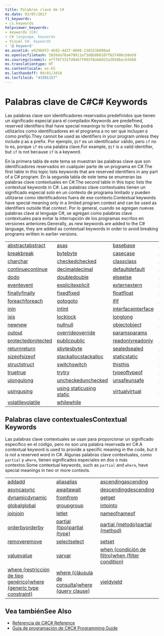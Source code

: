 ```yaml
---
title: Palabras clave de C#
ms.date: 03/07/2017
f1_keywords:
- cs.keywords
helpviewer_keywords:
- keywords [C#]
- C# language, keywords
- Visual C#, keywords
- '@ keyword'
ms.assetid: e929b0f2-4b92-4d37-8060-23d323b098ad
ms.openlocfilehash: 5926da78a470911af3d8b068107f637406cb0eb9
ms.sourcegitcommit: efff8f331fd9467f093f8ab8d23a203d6ecb5b60
ms.translationtype: HT
ms.contentlocale: es-ES
ms.lasthandoff: 09/01/2018
ms.locfileid: "43391157"
---
```

# <a name="c-keywords"></a><span data-ttu-id="5d94f-102">Palabras clave de C#</span><span class="sxs-lookup"><span data-stu-id="5d94f-102">C# Keywords</span></span>
<span data-ttu-id="5d94f-103">Las palabras clave son identificadores reservados predefinidos que tienen un significado especial para el compilador.</span><span class="sxs-lookup"><span data-stu-id="5d94f-103">Keywords are predefined, reserved identifiers that have special meanings to the compiler.</span></span> <span data-ttu-id="5d94f-104">No podrá utilizarlos como identificadores en el programa a no ser que incluyan `@` como prefijo.</span><span class="sxs-lookup"><span data-stu-id="5d94f-104">They cannot be used as identifiers in your program unless they include `@` as a prefix.</span></span> <span data-ttu-id="5d94f-105">Por ejemplo, `@if` es un identificador válido, pero `if` no lo es, porque `if` es una palabra clave.</span><span class="sxs-lookup"><span data-stu-id="5d94f-105">For example, `@if` is a valid identifier, but `if` is not because `if` is a keyword.</span></span>  
  
 <span data-ttu-id="5d94f-106">En la primera tabla de este tema se muestran las palabras clave que son identificadores reservados en cualquier parte de un programa en C#.</span><span class="sxs-lookup"><span data-stu-id="5d94f-106">The first table in this topic lists keywords that are reserved identifiers in any part of a C# program.</span></span> <span data-ttu-id="5d94f-107">En la segunda tabla de este tema se enumeran las palabras clave contextuales en C#.</span><span class="sxs-lookup"><span data-stu-id="5d94f-107">The second table in this topic lists the contextual keywords in C#.</span></span> <span data-ttu-id="5d94f-108">Las palabras clave contextuales tienen un significado especial solo en un contexto de programa limitado y pueden utilizarse como identificadores fuera de ese contexto.</span><span class="sxs-lookup"><span data-stu-id="5d94f-108">Contextual keywords have special meaning only in a limited program context and can be used as identifiers outside that context.</span></span> <span data-ttu-id="5d94f-109">Por lo general, cuando se agregan nuevas palabras clave al lenguaje C#, se agregan como palabras clave contextuales para evitar la interrupción de los programas escritos en versiones anteriores.</span><span class="sxs-lookup"><span data-stu-id="5d94f-109">Generally, as new keywords are added to the C# language, they are added as contextual keywords in order to avoid breaking programs written in earlier versions.</span></span>  
  
|||||  
|---|---|---|---|  
|[<span data-ttu-id="5d94f-110">abstract</span><span class="sxs-lookup"><span data-stu-id="5d94f-110">abstract</span></span>](../../../csharp/language-reference/keywords/abstract.md)|[<span data-ttu-id="5d94f-111">as</span><span class="sxs-lookup"><span data-stu-id="5d94f-111">as</span></span>](../../../csharp/language-reference/keywords/as.md)|[<span data-ttu-id="5d94f-112">base</span><span class="sxs-lookup"><span data-stu-id="5d94f-112">base</span></span>](../../../csharp/language-reference/keywords/base.md)|[<span data-ttu-id="5d94f-113">bool</span><span class="sxs-lookup"><span data-stu-id="5d94f-113">bool</span></span>](../../../csharp/language-reference/keywords/bool.md)|  
|[<span data-ttu-id="5d94f-114">break</span><span class="sxs-lookup"><span data-stu-id="5d94f-114">break</span></span>](../../../csharp/language-reference/keywords/break.md)|[<span data-ttu-id="5d94f-115">byte</span><span class="sxs-lookup"><span data-stu-id="5d94f-115">byte</span></span>](../../../csharp/language-reference/keywords/byte.md)|[<span data-ttu-id="5d94f-116">case</span><span class="sxs-lookup"><span data-stu-id="5d94f-116">case</span></span>](../../../csharp/language-reference/keywords/switch.md)|[<span data-ttu-id="5d94f-117">catch</span><span class="sxs-lookup"><span data-stu-id="5d94f-117">catch</span></span>](../../../csharp/language-reference/keywords/try-catch.md)|  
|[<span data-ttu-id="5d94f-118">char</span><span class="sxs-lookup"><span data-stu-id="5d94f-118">char</span></span>](../../../csharp/language-reference/keywords/char.md)|[<span data-ttu-id="5d94f-119">checked</span><span class="sxs-lookup"><span data-stu-id="5d94f-119">checked</span></span>](../../../csharp/language-reference/keywords/checked.md)|[<span data-ttu-id="5d94f-120">class</span><span class="sxs-lookup"><span data-stu-id="5d94f-120">class</span></span>](../../../csharp/language-reference/keywords/class.md)|[<span data-ttu-id="5d94f-121">const</span><span class="sxs-lookup"><span data-stu-id="5d94f-121">const</span></span>](../../../csharp/language-reference/keywords/const.md)|  
|[<span data-ttu-id="5d94f-122">continue</span><span class="sxs-lookup"><span data-stu-id="5d94f-122">continue</span></span>](../../../csharp/language-reference/keywords/continue.md)|[<span data-ttu-id="5d94f-123">decimal</span><span class="sxs-lookup"><span data-stu-id="5d94f-123">decimal</span></span>](../../../csharp/language-reference/keywords/decimal.md)|[<span data-ttu-id="5d94f-124">default</span><span class="sxs-lookup"><span data-stu-id="5d94f-124">default</span></span>](../../../csharp/language-reference/keywords/default.md)|[<span data-ttu-id="5d94f-125">delegate</span><span class="sxs-lookup"><span data-stu-id="5d94f-125">delegate</span></span>](../../../csharp/language-reference/keywords/delegate.md)|  
|[<span data-ttu-id="5d94f-126">do</span><span class="sxs-lookup"><span data-stu-id="5d94f-126">do</span></span>](../../../csharp/language-reference/keywords/do.md)|[<span data-ttu-id="5d94f-127">double</span><span class="sxs-lookup"><span data-stu-id="5d94f-127">double</span></span>](../../../csharp/language-reference/keywords/double.md)|[<span data-ttu-id="5d94f-128">else</span><span class="sxs-lookup"><span data-stu-id="5d94f-128">else</span></span>](../../../csharp/language-reference/keywords/if-else.md)|[<span data-ttu-id="5d94f-129">enum</span><span class="sxs-lookup"><span data-stu-id="5d94f-129">enum</span></span>](../../../csharp/language-reference/keywords/enum.md)|  
|[<span data-ttu-id="5d94f-130">event</span><span class="sxs-lookup"><span data-stu-id="5d94f-130">event</span></span>](../../../csharp/language-reference/keywords/event.md)|[<span data-ttu-id="5d94f-131">explicit</span><span class="sxs-lookup"><span data-stu-id="5d94f-131">explicit</span></span>](../../../csharp/language-reference/keywords/explicit.md)|[<span data-ttu-id="5d94f-132">extern</span><span class="sxs-lookup"><span data-stu-id="5d94f-132">extern</span></span>](../../../csharp/language-reference/keywords/extern.md)|[<span data-ttu-id="5d94f-133">false</span><span class="sxs-lookup"><span data-stu-id="5d94f-133">false</span></span>](../../../csharp/language-reference/keywords/false.md)|  
|[<span data-ttu-id="5d94f-134">finally</span><span class="sxs-lookup"><span data-stu-id="5d94f-134">finally</span></span>](../../../csharp/language-reference/keywords/try-finally.md)|[<span data-ttu-id="5d94f-135">fixed</span><span class="sxs-lookup"><span data-stu-id="5d94f-135">fixed</span></span>](../../../csharp/language-reference/keywords/fixed-statement.md)|[<span data-ttu-id="5d94f-136">float</span><span class="sxs-lookup"><span data-stu-id="5d94f-136">float</span></span>](../../../csharp/language-reference/keywords/float.md)|[<span data-ttu-id="5d94f-137">for</span><span class="sxs-lookup"><span data-stu-id="5d94f-137">for</span></span>](../../../csharp/language-reference/keywords/for.md)|  
|[<span data-ttu-id="5d94f-138">foreach</span><span class="sxs-lookup"><span data-stu-id="5d94f-138">foreach</span></span>](../../../csharp/language-reference/keywords/foreach-in.md)|[<span data-ttu-id="5d94f-139">goto</span><span class="sxs-lookup"><span data-stu-id="5d94f-139">goto</span></span>](../../../csharp/language-reference/keywords/goto.md)|[<span data-ttu-id="5d94f-140">if</span><span class="sxs-lookup"><span data-stu-id="5d94f-140">if</span></span>](../../../csharp/language-reference/keywords/if-else.md)|[<span data-ttu-id="5d94f-141">implicit</span><span class="sxs-lookup"><span data-stu-id="5d94f-141">implicit</span></span>](../../../csharp/language-reference/keywords/implicit.md)|  
|[<span data-ttu-id="5d94f-142">in</span><span class="sxs-lookup"><span data-stu-id="5d94f-142">in</span></span>](../../../csharp/language-reference/keywords/in.md)|[<span data-ttu-id="5d94f-143">int</span><span class="sxs-lookup"><span data-stu-id="5d94f-143">int</span></span>](../../../csharp/language-reference/keywords/int.md)|[<span data-ttu-id="5d94f-144">interface</span><span class="sxs-lookup"><span data-stu-id="5d94f-144">interface</span></span>](../../../csharp/language-reference/keywords/interface.md)|[<span data-ttu-id="5d94f-145">internal</span><span class="sxs-lookup"><span data-stu-id="5d94f-145">internal</span></span>](../../../csharp/language-reference/keywords/internal.md)|
|[<span data-ttu-id="5d94f-146">is</span><span class="sxs-lookup"><span data-stu-id="5d94f-146">is</span></span>](../../../csharp/language-reference/keywords/is.md)|[<span data-ttu-id="5d94f-147">lock</span><span class="sxs-lookup"><span data-stu-id="5d94f-147">lock</span></span>](../../../csharp/language-reference/keywords/lock-statement.md)|[<span data-ttu-id="5d94f-148">long</span><span class="sxs-lookup"><span data-stu-id="5d94f-148">long</span></span>](../../../csharp/language-reference/keywords/long.md)|[<span data-ttu-id="5d94f-149">namespace</span><span class="sxs-lookup"><span data-stu-id="5d94f-149">namespace</span></span>](../../../csharp/language-reference/keywords/namespace.md)|
|[<span data-ttu-id="5d94f-150">new</span><span class="sxs-lookup"><span data-stu-id="5d94f-150">new</span></span>](../../../csharp/language-reference/keywords/new.md)|[<span data-ttu-id="5d94f-151">null</span><span class="sxs-lookup"><span data-stu-id="5d94f-151">null</span></span>](../../../csharp/language-reference/keywords/null.md)|[<span data-ttu-id="5d94f-152">object</span><span class="sxs-lookup"><span data-stu-id="5d94f-152">object</span></span>](../../../csharp/language-reference/keywords/object.md)|[<span data-ttu-id="5d94f-153">operator</span><span class="sxs-lookup"><span data-stu-id="5d94f-153">operator</span></span>](../../../csharp/language-reference/keywords/operator.md)|
|[<span data-ttu-id="5d94f-154">out</span><span class="sxs-lookup"><span data-stu-id="5d94f-154">out</span></span>](../../../csharp/language-reference/keywords/out.md)|[<span data-ttu-id="5d94f-155">override</span><span class="sxs-lookup"><span data-stu-id="5d94f-155">override</span></span>](../../../csharp/language-reference/keywords/override.md)|[<span data-ttu-id="5d94f-156">params</span><span class="sxs-lookup"><span data-stu-id="5d94f-156">params</span></span>](../../../csharp/language-reference/keywords/params.md)|[<span data-ttu-id="5d94f-157">private</span><span class="sxs-lookup"><span data-stu-id="5d94f-157">private</span></span>](../../../csharp/language-reference/keywords/private.md)|
|[<span data-ttu-id="5d94f-158">protected</span><span class="sxs-lookup"><span data-stu-id="5d94f-158">protected</span></span>](../../../csharp/language-reference/keywords/protected.md)|[<span data-ttu-id="5d94f-159">public</span><span class="sxs-lookup"><span data-stu-id="5d94f-159">public</span></span>](../../../csharp/language-reference/keywords/public.md)|[<span data-ttu-id="5d94f-160">readonly</span><span class="sxs-lookup"><span data-stu-id="5d94f-160">readonly</span></span>](../../../csharp/language-reference/keywords/readonly.md)|[<span data-ttu-id="5d94f-161">ref</span><span class="sxs-lookup"><span data-stu-id="5d94f-161">ref</span></span>](../../../csharp/language-reference/keywords/ref.md)|
|[<span data-ttu-id="5d94f-162">return</span><span class="sxs-lookup"><span data-stu-id="5d94f-162">return</span></span>](../../../csharp/language-reference/keywords/return.md)|[<span data-ttu-id="5d94f-163">sbyte</span><span class="sxs-lookup"><span data-stu-id="5d94f-163">sbyte</span></span>](../../../csharp/language-reference/keywords/sbyte.md)|[<span data-ttu-id="5d94f-164">sealed</span><span class="sxs-lookup"><span data-stu-id="5d94f-164">sealed</span></span>](../../../csharp/language-reference/keywords/sealed.md)|[<span data-ttu-id="5d94f-165">short</span><span class="sxs-lookup"><span data-stu-id="5d94f-165">short</span></span>](../../../csharp/language-reference/keywords/short.md)||
[<span data-ttu-id="5d94f-166">sizeof</span><span class="sxs-lookup"><span data-stu-id="5d94f-166">sizeof</span></span>](../../../csharp/language-reference/keywords/sizeof.md)|[<span data-ttu-id="5d94f-167">stackalloc</span><span class="sxs-lookup"><span data-stu-id="5d94f-167">stackalloc</span></span>](../../../csharp/language-reference/keywords/stackalloc.md)|[<span data-ttu-id="5d94f-168">static</span><span class="sxs-lookup"><span data-stu-id="5d94f-168">static</span></span>](../../../csharp/language-reference/keywords/static.md)|[<span data-ttu-id="5d94f-169">string</span><span class="sxs-lookup"><span data-stu-id="5d94f-169">string</span></span>](../../../csharp/language-reference/keywords/string.md)|
|[<span data-ttu-id="5d94f-170">struct</span><span class="sxs-lookup"><span data-stu-id="5d94f-170">struct</span></span>](../../../csharp/language-reference/keywords/struct.md)|[<span data-ttu-id="5d94f-171">switch</span><span class="sxs-lookup"><span data-stu-id="5d94f-171">switch</span></span>](../../../csharp/language-reference/keywords/switch.md)|[<span data-ttu-id="5d94f-172">this</span><span class="sxs-lookup"><span data-stu-id="5d94f-172">this</span></span>](../../../csharp/language-reference/keywords/this.md)|[<span data-ttu-id="5d94f-173">throw</span><span class="sxs-lookup"><span data-stu-id="5d94f-173">throw</span></span>](../../../csharp/language-reference/keywords/throw.md)|
|[<span data-ttu-id="5d94f-174">true</span><span class="sxs-lookup"><span data-stu-id="5d94f-174">true</span></span>](../../../csharp/language-reference/keywords/true.md)|[<span data-ttu-id="5d94f-175">try</span><span class="sxs-lookup"><span data-stu-id="5d94f-175">try</span></span>](../../../csharp/language-reference/keywords/try-catch.md)|[<span data-ttu-id="5d94f-176">typeof</span><span class="sxs-lookup"><span data-stu-id="5d94f-176">typeof</span></span>](../../../csharp/language-reference/keywords/typeof.md)|[<span data-ttu-id="5d94f-177">uint</span><span class="sxs-lookup"><span data-stu-id="5d94f-177">uint</span></span>](../../../csharp/language-reference/keywords/uint.md)|
|[<span data-ttu-id="5d94f-178">ulong</span><span class="sxs-lookup"><span data-stu-id="5d94f-178">ulong</span></span>](../../../csharp/language-reference/keywords/ulong.md)|[<span data-ttu-id="5d94f-179">unchecked</span><span class="sxs-lookup"><span data-stu-id="5d94f-179">unchecked</span></span>](../../../csharp/language-reference/keywords/unchecked.md)|[<span data-ttu-id="5d94f-180">unsafe</span><span class="sxs-lookup"><span data-stu-id="5d94f-180">unsafe</span></span>](../../../csharp/language-reference/keywords/unsafe.md)|[<span data-ttu-id="5d94f-181">ushort</span><span class="sxs-lookup"><span data-stu-id="5d94f-181">ushort</span></span>](../../../csharp/language-reference/keywords/ushort.md)|
|[<span data-ttu-id="5d94f-182">using</span><span class="sxs-lookup"><span data-stu-id="5d94f-182">using</span></span>](../../../csharp/language-reference/keywords/using.md)|[<span data-ttu-id="5d94f-183">using static</span><span class="sxs-lookup"><span data-stu-id="5d94f-183">using static</span></span>](using-static.md)|[<span data-ttu-id="5d94f-184">virtual</span><span class="sxs-lookup"><span data-stu-id="5d94f-184">virtual</span></span>](../../../csharp/language-reference/keywords/virtual.md)|[<span data-ttu-id="5d94f-185">void</span><span class="sxs-lookup"><span data-stu-id="5d94f-185">void</span></span>](../../../csharp/language-reference/keywords/void.md)|
|[<span data-ttu-id="5d94f-186">volatile</span><span class="sxs-lookup"><span data-stu-id="5d94f-186">volatile</span></span>](../../../csharp/language-reference/keywords/volatile.md)|[<span data-ttu-id="5d94f-187">while</span><span class="sxs-lookup"><span data-stu-id="5d94f-187">while</span></span>](../../../csharp/language-reference/keywords/while.md)|

## <a name="contextual-keywords"></a><span data-ttu-id="5d94f-188">Palabras clave contextuales</span><span class="sxs-lookup"><span data-stu-id="5d94f-188">Contextual Keywords</span></span>  
 <span data-ttu-id="5d94f-189">Las palabras clave contextuales se usan para proporcionar un significado específico en el código, pero no son una palabra reservada en C#.</span><span class="sxs-lookup"><span data-stu-id="5d94f-189">A contextual keyword is used to provide a specific meaning in the code, but it is not a reserved word in C#.</span></span> <span data-ttu-id="5d94f-190">Algunas palabras clave contextuales, como `partial` y `where`, tienen significados especiales en dos o más contextos.</span><span class="sxs-lookup"><span data-stu-id="5d94f-190">Some contextual keywords, such as `partial` and `where`, have special meanings in two or more contexts.</span></span>  
  
||||  
|---|---|---|  
|[<span data-ttu-id="5d94f-191">add</span><span class="sxs-lookup"><span data-stu-id="5d94f-191">add</span></span>](../../../csharp/language-reference/keywords/add.md)|[<span data-ttu-id="5d94f-192">alias</span><span class="sxs-lookup"><span data-stu-id="5d94f-192">alias</span></span>](../../../csharp/language-reference/keywords/extern-alias.md)|[<span data-ttu-id="5d94f-193">ascending</span><span class="sxs-lookup"><span data-stu-id="5d94f-193">ascending</span></span>](../../../csharp/language-reference/keywords/ascending.md)|  
|[<span data-ttu-id="5d94f-194">async</span><span class="sxs-lookup"><span data-stu-id="5d94f-194">async</span></span>](../../../csharp/language-reference/keywords/async.md)|[<span data-ttu-id="5d94f-195">await</span><span class="sxs-lookup"><span data-stu-id="5d94f-195">await</span></span>](../../../csharp/language-reference/keywords/await.md)|[<span data-ttu-id="5d94f-196">descending</span><span class="sxs-lookup"><span data-stu-id="5d94f-196">descending</span></span>](../../../csharp/language-reference/keywords/descending.md)|  
|[<span data-ttu-id="5d94f-197">dynamic</span><span class="sxs-lookup"><span data-stu-id="5d94f-197">dynamic</span></span>](../../../csharp/language-reference/keywords/dynamic.md)|[<span data-ttu-id="5d94f-198">from</span><span class="sxs-lookup"><span data-stu-id="5d94f-198">from</span></span>](../../../csharp/language-reference/keywords/from-clause.md)|[<span data-ttu-id="5d94f-199">get</span><span class="sxs-lookup"><span data-stu-id="5d94f-199">get</span></span>](../../../csharp/language-reference/keywords/get.md)|  
|[<span data-ttu-id="5d94f-200">global</span><span class="sxs-lookup"><span data-stu-id="5d94f-200">global</span></span>](../../../csharp/language-reference/keywords/global.md)|[<span data-ttu-id="5d94f-201">group</span><span class="sxs-lookup"><span data-stu-id="5d94f-201">group</span></span>](../../../csharp/language-reference/keywords/group-clause.md)|[<span data-ttu-id="5d94f-202">into</span><span class="sxs-lookup"><span data-stu-id="5d94f-202">into</span></span>](../../../csharp/language-reference/keywords/into.md)|  
|[<span data-ttu-id="5d94f-203">join</span><span class="sxs-lookup"><span data-stu-id="5d94f-203">join</span></span>](../../../csharp/language-reference/keywords/join-clause.md)|[<span data-ttu-id="5d94f-204">let</span><span class="sxs-lookup"><span data-stu-id="5d94f-204">let</span></span>](../../../csharp/language-reference/keywords/let-clause.md)|[<span data-ttu-id="5d94f-205">nameof</span><span class="sxs-lookup"><span data-stu-id="5d94f-205">nameof</span></span>](nameof.md)|   
|[<span data-ttu-id="5d94f-206">orderby</span><span class="sxs-lookup"><span data-stu-id="5d94f-206">orderby</span></span>](../../../csharp/language-reference/keywords/orderby-clause.md)|[<span data-ttu-id="5d94f-207">partial (tipo)</span><span class="sxs-lookup"><span data-stu-id="5d94f-207">partial (type)</span></span>](../../../csharp/language-reference/keywords/partial-type.md)|[<span data-ttu-id="5d94f-208">partial (método)</span><span class="sxs-lookup"><span data-stu-id="5d94f-208">partial (method)</span></span>](../../../csharp/language-reference/keywords/partial-method.md)|   
|[<span data-ttu-id="5d94f-209">remove</span><span class="sxs-lookup"><span data-stu-id="5d94f-209">remove</span></span>](../../../csharp/language-reference/keywords/remove.md)|[<span data-ttu-id="5d94f-210">select</span><span class="sxs-lookup"><span data-stu-id="5d94f-210">select</span></span>](../../../csharp/language-reference/keywords/select-clause.md)|[<span data-ttu-id="5d94f-211">set</span><span class="sxs-lookup"><span data-stu-id="5d94f-211">set</span></span>](../../../csharp/language-reference/keywords/set.md)|   
|[<span data-ttu-id="5d94f-212">value</span><span class="sxs-lookup"><span data-stu-id="5d94f-212">value</span></span>](../../../csharp/language-reference/keywords/value.md)|[<span data-ttu-id="5d94f-213">var</span><span class="sxs-lookup"><span data-stu-id="5d94f-213">var</span></span>](../../../csharp/language-reference/keywords/var.md)|[<span data-ttu-id="5d94f-214">when (condición de filtro)</span><span class="sxs-lookup"><span data-stu-id="5d94f-214">when (filter condition)</span></span>](when.md)|   
|[<span data-ttu-id="5d94f-215">where (restricción de tipo genérico)</span><span class="sxs-lookup"><span data-stu-id="5d94f-215">where (generic type constraint)</span></span>](../../../csharp/language-reference/keywords/where-generic-type-constraint.md)|[<span data-ttu-id="5d94f-216">where (cláusula de consulta)</span><span class="sxs-lookup"><span data-stu-id="5d94f-216">where (query clause)</span></span>](../../../csharp/language-reference/keywords/where-clause.md)|[<span data-ttu-id="5d94f-217">yield</span><span class="sxs-lookup"><span data-stu-id="5d94f-217">yield</span></span>](../../../csharp/language-reference/keywords/yield.md)|  
  
## <a name="see-also"></a><span data-ttu-id="5d94f-218">Vea también</span><span class="sxs-lookup"><span data-stu-id="5d94f-218">See Also</span></span>

- [<span data-ttu-id="5d94f-219">Referencia de C#</span><span class="sxs-lookup"><span data-stu-id="5d94f-219">C# Reference</span></span>](../../../csharp/language-reference/index.md)  
- [<span data-ttu-id="5d94f-220">Guía de programación de C#</span><span class="sxs-lookup"><span data-stu-id="5d94f-220">C# Programming Guide</span></span>](../../../csharp/programming-guide/index.md)
